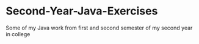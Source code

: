 # Second-Year-Java-Exercises
Some of my Java work from first and second semester of my second year in college
